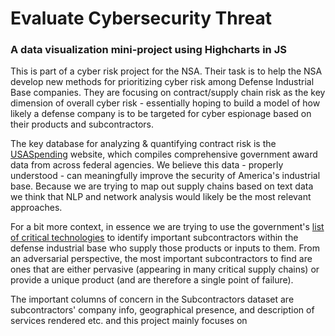 # Evaluate Cybersecurity Threat

### A data visualization mini-project using Highcharts in JS


This is part of a cyber risk project for the NSA. Their task is to help the NSA develop new methods for prioritizing cyber risk among Defense Industrial Base companies. They are focusing on contract/supply chain risk as the key dimension of overall cyber risk - essentially hoping to build a model of how likely a defense company is to be targeted for cyber espionage based on their products and subcontractors.

The key database for analyzing & quantifying contract risk is the [USASpending](https://www.usaspending.gov/explorer/agency) website, which compiles comprehensive government award data from across federal agencies. We believe this data - properly understood - can meaningfully improve the security of America's industrial base.
Because we are trying to map out supply chains based on text data we think that NLP and network analysis would likely be the most relevant approaches. 

For a bit more context, in essence we are trying to use the government's [list of critical technologies](https://www.whitehouse.gov/wp-content/uploads/2022/02/02-2022-Critical-and-Emerging-Technologies-List-Update.pdf) to identify important subcontractors within the defense industrial base who supply those products or inputs to them. From an adversarial perspective, the most important subcontractors to find are ones that are either pervasive (appearing in many critical supply chains) or provide a unique product (and are therefore a single point of failure).

The important columns of concern in the Subcontractors dataset are subcontractors' company info, geographical presence, and description of services rendered etc. and this project mainly focuses on 
